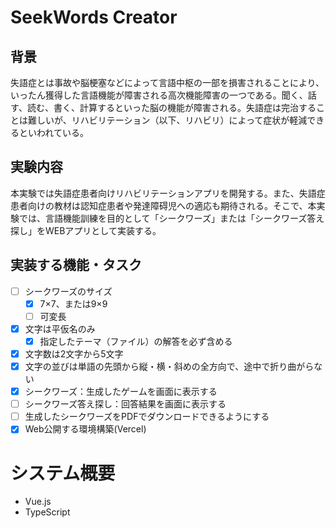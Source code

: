 # SeekWords Creator
## 背景
失語症とは事故や脳梗塞などによって言語中枢の一部を損害されることにより、いったん獲得した言語機能が障害される高次機能障害の一つである。聞く、話す、読む、書く、計算するといった脳の機能が障害される。失語症は完治することは難しいが、リハビリテーション（以下、リハビリ）によって症状が軽減できるといわれている。

## 実験内容
本実験では失語症患者向けリハビリテーションアプリを開発する。また、失語症患者向けの教材は認知症患者や発達障碍児への適応も期待される。そこで、本実験では、言語機能訓練を目的として「シークワーズ」または「シークワーズ答え探し」をWEBアプリとして実装する。

## 実装する機能・タスク
- [ ] シークワーズのサイズ
  - [X] 7×7、または9×9
  - [ ] 可変長
- [X] 文字は平仮名のみ
  - [X] 指定したテーマ（ファイル）の解答を必ず含める
- [X] 文字数は2文字から5文字
- [X] 文字の並びは単語の先頭から縦・横・斜めの全方向で、途中で折り曲がらない
- [X] シークワーズ：生成したゲームを画面に表示する
- [ ] シークワーズ答え探し：回答結果を画面に表示する
- [ ] 生成したシークワーズをPDFでダウンロードできるようにする
- [X] Web公開する環境構築(Vercel)

# システム概要
- Vue.js
- TypeScript